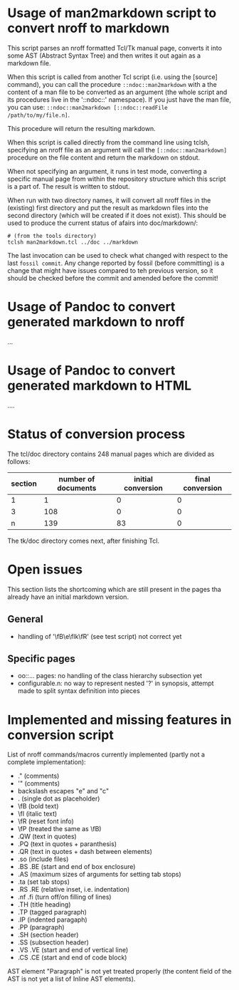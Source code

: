# Usage of man2markdown script to convert nroff to markdown

This script parses an nroff formatted Tcl/Tk manual page, converts it into some AST (Abstract Syntax Tree) and then writes it out again as a markdown file.

When this script is called from another Tcl script (i.e. using the [source] command), you can call the procedure `::ndoc::man2markdown` with a the content of a man file to be converted as an argument (the whole script and its procedures live in the '::ndoc::' namespace). If you just have the man file, you can use: `::ndoc::man2markdown [::ndoc::readFile /path/to/my/file.n]`.

This procedure will return the resulting markdown.

When this script is called directly from the command line using tclsh, specifying an nroff file as an argument will call the `[::ndoc::man2markdown]` procedure on the file content and return the markdown on stdout.

When not specifying an argument, it runs in test mode, converting a specific manual page from within the repository structure which this script is a part of. The result is written to stdout.

When run with two directory names, it will convert all nroff files in the (existing) first directory and put the result as markdown files into the second directory (which will be created if it does not exist). This should be used to produce the current status of afairs into doc/markdown/:

```
# (from the tools directory)
tclsh man2markdown.tcl ../doc ../markdown
```

The last invocation can be used to check what changed with respect to the last `fossil commit`. Any change reported by fossil (before committing) is a change that might have issues compared to teh previous version, so it should be checked before the commit and amended before the commit!

# Usage of Pandoc to convert generated markdown to nroff

...

# Usage of Pandoc to convert generated markdown to HTML

....

# Status of conversion process

The tcl/doc directory contains 248 manual pages which are divided as follows:


section | number of documents | initial conversion | final conversion
--------|---------------------|--------------------|-----------------
1       | 1                   | 0                  | 0
3       | 108                 | 0                  | 0
n       | 139                 | 83                 | 0


The tk/doc directory comes next, after finishing Tcl.


# Open issues
This section lists the shortcoming which are still present in the pages tha already have an initial markdown version.

## General
- handling of '\fB\e\fIk\fR' (see test script) not correct yet

## Specific pages
- oo::... pages: no handling of the class hierarchy subsection yet
- configurable.n: no way to represent nested '?' in synopsis, attempt made to split syntax definition into pieces


# Implemented and missing features in conversion script

List of nroff commands/macros currently implemented (partly not a complete implementation):

- .\" (comments)
- '\" (comments)
- backslash escapes "e" and "c"
- . (single dot as placeholder)
- \\fB (bold text)
- \\fI (italic text)
- \\fR (reset font info)
- \\fP (treated the same as \\fB)
- .QW (text in quotes)
- .PQ (text in quotes + paranthesis)
- .QR (text in quotes + dash between elements)
- .so (include files)
- .BS .BE (start and end of box enclosure)
- .AS (maximum sizes of arguments for setting tab stops)
- .ta (set tab stops)
- .RS .RE (relative inset, i.e. indentation)
- .nf .fi (turn off/on filling of lines)
- .TH (title heading)
- .TP (tagged paragraph)
- .IP (indented paragaph)
- .PP (paragraph)
- .SH (section header)
- .SS (subsection header)
- .VS .VE (start and end of vertical line)
- .CS .CE (start and end of code block)



AST element "Paragraph" is not yet treated properly (the content field of the AST is not yet a list of Inline AST elements).